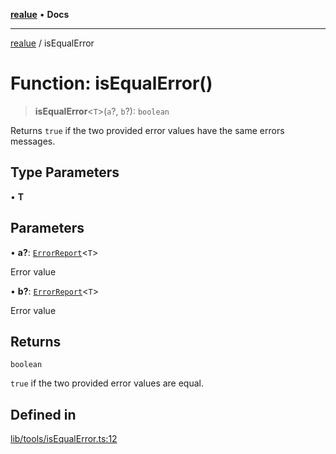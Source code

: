 [**realue**](../README.md) • **Docs**

***

[realue](../README.md) / isEqualError

# Function: isEqualError()

> **isEqualError**\<`T`\>(`a`?, `b`?): `boolean`

Returns `true` if the two provided error values have the same errors messages.

## Type Parameters

• **T**

## Parameters

• **a?**: [`ErrorReport`](../type-aliases/ErrorReport.md)\<`T`\>

Error value

• **b?**: [`ErrorReport`](../type-aliases/ErrorReport.md)\<`T`\>

Error value

## Returns

`boolean`

`true` if the two provided error values are equal.

## Defined in

[lib/tools/isEqualError.ts:12](https://github.com/nevoland/realue/blob/0e2c9c1c8fa8490674c8cc5404b4ee41b440a4dd/lib/tools/isEqualError.ts#L12)
